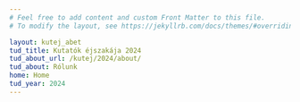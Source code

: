```yaml
---
# Feel free to add content and custom Front Matter to this file.
# To modify the layout, see https://jekyllrb.com/docs/themes/#overriding-theme-defaults

layout: kutej_abet
tud_title: Kutatók éjszakája 2024 
tud_about_url: /kutej/2024/about/
tud_about: Rólunk
home: Home
tud_year: 2024
---
```

